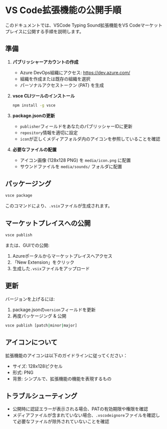 # VS Code拡張機能の公開手順

このドキュメントでは、VSCode Typing Sound拡張機能をVS Codeマーケットプレイスに公開する手順を説明します。

## 準備

1. **パブリッシャーアカウントの作成**
   - Azure DevOps組織にアクセス: https://dev.azure.com/
   - 組織を作成または既存の組織を選択
   - パーソナルアクセストークン (PAT) を生成

2. **vsce CLIツールのインストール**
   ```bash
   npm install -g vsce
   ```

3. **package.jsonの更新**
   - `publisher`フィールドをあなたのパブリッシャーIDに更新
   - `repository`情報を適切に設定
   - `icon`が正しくメディアフォルダ内のアイコンを参照していることを確認

4. **必要なファイルの配置**
   - アイコン画像 (128x128 PNG) を `media/icon.png` に配置
   - サウンドファイルを `media/sounds/` フォルダに配置

## パッケージング

```bash
vsce package
```

このコマンドにより、`.vsix`ファイルが生成されます。

## マーケットプレイスへの公開

```bash
vsce publish
```

または、GUIでの公開:

1. Azureポータルからマーケットプレイスへアクセス
2. 「New Extension」をクリック
3. 生成した`.vsix`ファイルをアップロード

## 更新

バージョンを上げるには:

1. package.jsonの`version`フィールドを更新
2. 再度パッケージング & 公開

```bash
vsce publish [patch|minor|major]
```

## アイコンについて

拡張機能のアイコンは以下のガイドラインに従ってください：

- サイズ: 128x128ピクセル
- 形式: PNG
- 背景: シンプルで、拡張機能の機能を表現するもの

## トラブルシューティング

- 公開時に認証エラーが表示される場合、PATの有効期限や権限を確認
- メディアファイルが含まれていない場合、`.vscodeignore`ファイルを確認して必要なファイルが除外されていないことを確認
